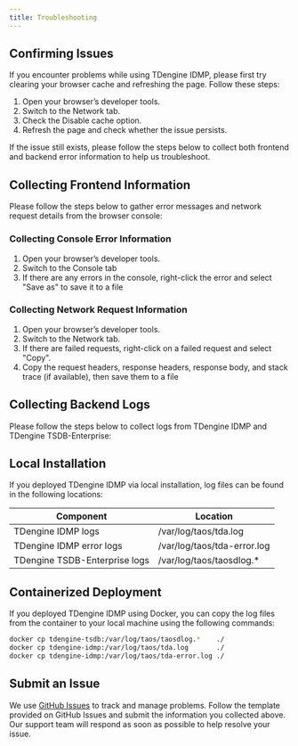 ```yaml
---
title: Troubleshooting
---
```


## Confirming Issues

If you encounter problems while using TDengine IDMP, please first try clearing your browser cache and refreshing the page. Follow these steps:

1. Open your browser’s developer tools.
1. Switch to the Network tab.
1. Check the Disable cache option.
1. Refresh the page and check whether the issue persists.

If the issue still exists, please follow the steps below to collect both frontend and backend error information to help us troubleshoot.

## Collecting Frontend Information

Please follow the steps below to gather error messages and network request details from the browser console:

### Collecting Console Error Information

1. Open your browser’s developer tools.
1. Switch to the Console tab
1. If there are any errors in the console, right-click the error and select "Save as" to save it to a file

### Collecting Network Request Information

1. Open your browser’s developer tools.
1. Switch to the Network tab.
1. If there are failed requests, right-click on a failed request and select "Copy".
1. Copy the request headers, response headers, response body, and stack trace (if available), then save them to a file

## Collecting Backend Logs

Please follow the steps below to collect logs from TDengine IDMP and TDengine TSDB-Enterprise:

## Local Installation

If you deployed TDengine IDMP via local installation, log files can be found in the following locations:

| Component      | Location                           |
|-----------|---------------------------------------|
| TDengine IDMP logs | /var/log/taos/tda.log          |
| TDengine IDMP error logs | /var/log/taos/tda-error.log |
| TDengine TSDB-Enterprise logs | /var/log/taos/taosdlog.*      |

## Containerized Deployment

If you deployed TDengine IDMP using Docker, you can copy the log files from the container to your local machine using the following commands:

```bash
docker cp tdengine-tsdb:/var/log/taos/taosdlog.*    ./
docker cp tdengine-idmp:/var/log/taos/tda.log       ./
docker cp tdengine-idmp:/var/log/taos/tda-error.log ./
```

## Submit an Issue

We use [GitHub Issues](https://github.com/taosdata/tdengine-idmp-docs/issues/new/choose) to track and manage problems. Follow the template provided on GitHub Issues and submit the information you collected above. Our support team will respond as soon as possible to help resolve your issue.
